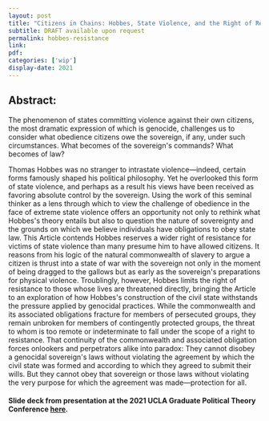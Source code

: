 ```yaml
---
layout: post
title: "Citizens in Chains: Hobbes, State Violence, and the Right of Resistance"
subtitle: DRAFT available upon request
permalink: hobbes-resistance
link:
pdf: 
categories: ['wip']
display-date: 2021
---
```


<h2>Abstract:</h2>
The phenomenon of states committing violence against their own citizens, the most dramatic expression of which is genocide, challenges us to consider what obedience citizens owe the sovereign, if any, under such circumstances. What becomes of the sovereign's commands? What becomes of law?

Thomas Hobbes was no stranger to intrastate violence—indeed, certain forms famously shaped his political philosophy. Yet he overlooked this form of state violence, and perhaps as a result his views have been received as favoring absolute control by the sovereign. Using the work of this seminal thinker as a lens through which to view the challenge of obedience in the face of extreme state violence offers an opportunity not only to rethink what Hobbes's theory entails but also to question the nature of sovereignty and the grounds on which we believe individuals have obligations to obey state law. This Article contends Hobbes reserves a wider right of resistance for victims of state violence than many presume him to have allowed citizens. It reasons from his logic of the natural commonwealth of slavery to argue a citizen is thrust into a state of war with the sovereign not only in the moment of being dragged to the gallows but as early as the sovereign's preparations for physical violence. Troublingly, however, Hobbes limits the right of resistance to those whose lives are threatened directly, bringing the Article to an exploration of how Hobbes's construction of the civil state withstands the pressure applied by genocidal practices.
While the commonwealth and its associated obligations fracture for members of persecuted groups, they remain unbroken for members of contingently protected groups, the threat to whom is too remote or indeterminate to fall under the scope of a right to resistance. That continuity of the commonwealth and associated obligation forces onlookers and perpetrators alike into paradox: They cannot disobey a genocidal sovereign's laws without violating the agreement by which the civil state was formed and according to which they agreed to submit their wills. But they cannot obey that sovereign or those laws without violating the very purpose for which the agreement was made—protection for all.

<h4>Slide deck from presentation at the 2021 UCLA Graduate Political Theory Conference <a href="https://bit.ly/hsa-hobbes-2021">here</a>.</h4>
